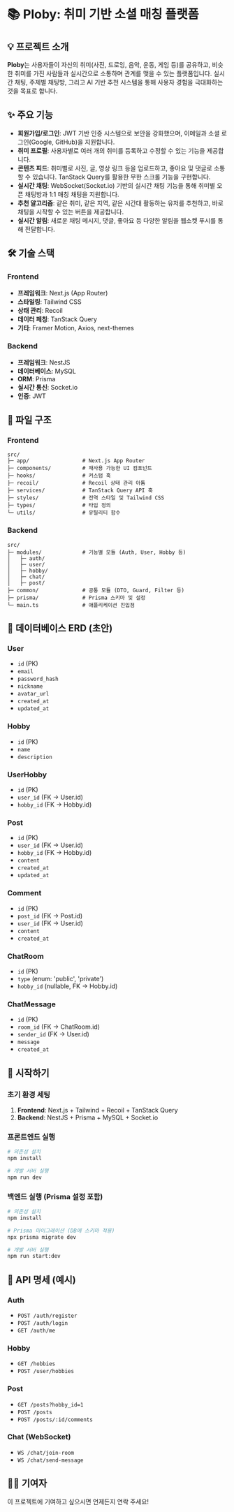 # 📚 Ploby: 취미 기반 소셜 매칭 플랫폼

## 💡 프로젝트 소개

**Ploby**는 사용자들이 자신의 취미(사진, 드로잉, 음악, 운동, 게임 등)를 공유하고, 비슷한 취미를 가진 사람들과 실시간으로 소통하며 관계를 맺을 수 있는 플랫폼입니다. 실시간 채팅, 주제별 채팅방, 그리고 AI 기반 추천 시스템을 통해 사용자 경험을 극대화하는 것을 목표로 합니다.

## ✨ 주요 기능

  * **회원가입/로그인**: JWT 기반 인증 시스템으로 보안을 강화했으며, 이메일과 소셜 로그인(Google, GitHub)을 지원합니다.
  * **취미 프로필**: 사용자별로 여러 개의 취미를 등록하고 수정할 수 있는 기능을 제공합니다.
  * **콘텐츠 피드**: 취미별로 사진, 글, 영상 링크 등을 업로드하고, 좋아요 및 댓글로 소통할 수 있습니다. TanStack Query를 활용한 무한 스크롤 기능을 구현합니다.
  * **실시간 채팅**: WebSocket(Socket.io) 기반의 실시간 채팅 기능을 통해 취미별 오픈 채팅방과 1:1 매칭 채팅을 지원합니다.
  * **추천 알고리즘**: 같은 취미, 같은 지역, 같은 시간대 활동하는 유저를 추천하고, 바로 채팅을 시작할 수 있는 버튼을 제공합니다.
  * **실시간 알림**: 새로운 채팅 메시지, 댓글, 좋아요 등 다양한 알림을 웹소켓 푸시를 통해 전달합니다.

## 🛠️ 기술 스택

### **Frontend**

  * **프레임워크**: Next.js (App Router)
  * **스타일링**: Tailwind CSS
  * **상태 관리**: Recoil
  * **데이터 페칭**: TanStack Query
  * **기타**: Framer Motion, Axios, next-themes


### **Backend**

  * **프레임워크**: NestJS
  * **데이터베이스**: MySQL
  * **ORM**: Prisma
  * **실시간 통신**: Socket.io
  * **인증**: JWT

## 📂 파일 구조

### **Frontend**

```
src/
├─ app/                 # Next.js App Router
├─ components/          # 재사용 가능한 UI 컴포넌트
├─ hooks/               # 커스텀 훅
├─ recoil/              # Recoil 상태 관리 아톰
├─ services/            # TanStack Query API 훅
├─ styles/              # 전역 스타일 및 Tailwind CSS
├─ types/               # 타입 정의
└─ utils/               # 유틸리티 함수
```

### **Backend**

```
src/
├─ modules/             # 기능별 모듈 (Auth, User, Hobby 등)
│   ├─ auth/
│   ├─ user/
│   ├─ hobby/
│   ├─ chat/
│   ├─ post/
├─ common/              # 공통 모듈 (DTO, Guard, Filter 등)
├─ prisma/              # Prisma 스키마 및 설정
└─ main.ts              # 애플리케이션 진입점
```

## 📜 데이터베이스 ERD (초안)

### **User**

  - `id` (PK)
  - `email`
  - `password_hash`
  - `nickname`
  - `avatar_url`
  - `created_at`
  - `updated_at`

### **Hobby**

  - `id` (PK)
  - `name`
  - `description`

### **UserHobby**

  - `id` (PK)
  - `user_id` (FK → User.id)
  - `hobby_id` (FK → Hobby.id)

### **Post**

  - `id` (PK)
  - `user_id` (FK → User.id)
  - `hobby_id` (FK → Hobby.id)
  - `content`
  - `created_at`
  - `updated_at`

### **Comment**

  - `id` (PK)
  - `post_id` (FK → Post.id)
  - `user_id` (FK → User.id)
  - `content`
  - `created_at`

### **ChatRoom**

  - `id` (PK)
  - `type` (enum: 'public', 'private')
  - `hobby_id` (nullable, FK → Hobby.id)

### **ChatMessage**

  - `id` (PK)
  - `room_id` (FK → ChatRoom.id)
  - `sender_id` (FK → User.id)
  - `message`
  - `created_at`

## 🚀 시작하기

### **초기 환경 세팅**

1.  **Frontend**: Next.js + Tailwind + Recoil + TanStack Query
2.  **Backend**: NestJS + Prisma + MySQL + Socket.io

### **프론트엔드 실행**

```bash
# 의존성 설치
npm install

# 개발 서버 실행
npm run dev
```

### **백엔드 실행 (Prisma 설정 포함)**

```bash
# 의존성 설치
npm install

# Prisma 마이그레이션 (DB에 스키마 적용)
npx prisma migrate dev

# 개발 서버 실행
npm run start:dev
```

## 🔗 API 명세 (예시)
### **Auth**

  - `POST /auth/register`
  - `POST /auth/login`
  - `GET /auth/me`

### **Hobby**

  - `GET /hobbies`
  - `POST /user/hobbies`

### **Post**

  - `GET /posts?hobby_id=1`
  - `POST /posts`
  - `POST /posts/:id/comments`

### **Chat (WebSocket)**

  - `WS /chat/join-room`
  - `WS /chat/send-message`

## 🧑‍💻 기여자

이 프로젝트에 기여하고 싶으시면 언제든지 연락 주세요\!
